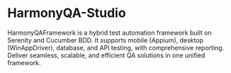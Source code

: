 # HarmonyQA-Studio
HarmonyQAFramework is a hybrid test automation framework built on Serenity and Cucumber BDD. It supports mobile (Appium), desktop (WinAppDriver), database, and API testing, with comprehensive reporting. Deliver seamless, scalable, and efficient QA solutions in one unified framework.
